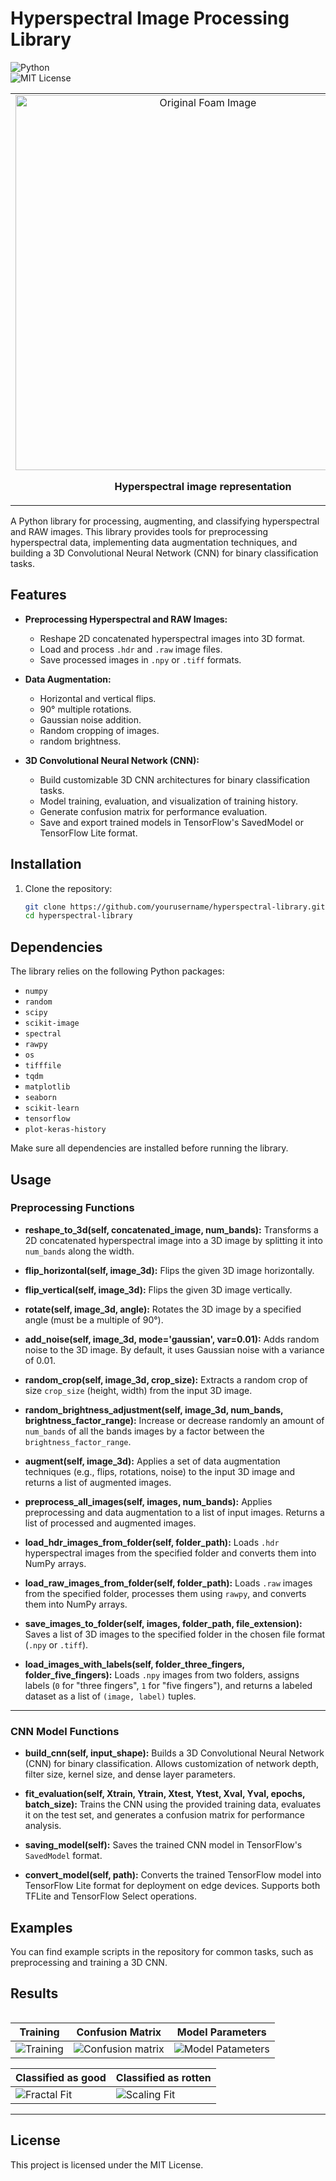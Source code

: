 # Hyperspectral Image Processing Library

![Python](https://img.shields.io/badge/python-3.8%2B-blue)  
![MIT License](https://img.shields.io/badge/license-MIT-green)

<table>
<tr>
    <td align="center">
        <img src="https://raw.githubusercontent.com/fravij99/Hyperspectral_classificator/master/images/hyperspectral_agricolture.png" width="600" alt="Original Foam Image">
        <p><strong>Hyperspectral image representation</strong></p>
    </td>
<table>

A Python library for processing, augmenting, and classifying hyperspectral and RAW images. This library provides tools for preprocessing hyperspectral data, implementing data augmentation techniques, and building a 3D Convolutional Neural Network (CNN) for binary classification tasks.

## Features

- **Preprocessing Hyperspectral and RAW Images:**
  - Reshape 2D concatenated hyperspectral images into 3D format.
  - Load and process `.hdr` and `.raw` image files.
  - Save processed images in `.npy` or `.tiff` formats.

- **Data Augmentation:**
  - Horizontal and vertical flips.
  - 90° multiple rotations.
  - Gaussian noise addition.
  - Random cropping of images.
  - random brightness.

- **3D Convolutional Neural Network (CNN):**
  - Build customizable 3D CNN architectures for binary classification tasks.
  - Model training, evaluation, and visualization of training history.
  - Generate confusion matrix for performance evaluation.
  - Save and export trained models in TensorFlow's SavedModel or TensorFlow Lite format.

## Installation

1. Clone the repository:
   ```bash
   git clone https://github.com/yourusername/hyperspectral-library.git
   cd hyperspectral-library

## Dependencies
The library relies on the following Python packages:

- `numpy`
- `random`
- `scipy`
- `scikit-image`
- `spectral`
- `rawpy`
- `os`
- `tifffile`
- `tqdm`
- `matplotlib`
- `seaborn`
- `scikit-learn`
- `tensorflow`
- `plot-keras-history`

Make sure all dependencies are installed before running the library.

## Usage

### Preprocessing Functions

- **reshape_to_3d(self, concatenated_image, num_bands):** 
  Transforms a 2D concatenated hyperspectral image into a 3D image by splitting it into `num_bands` along the width.

- **flip_horizontal(self, image_3d):** Flips the given 3D image horizontally.

- **flip_vertical(self, image_3d):**  Flips the given 3D image vertically.

- **rotate(self, image_3d, angle):**    Rotates the 3D image by a specified angle (must be a multiple of 90°).

- **add_noise(self, image_3d, mode='gaussian', var=0.01):**    Adds random noise to the 3D image. By default, it uses Gaussian noise with a variance of 0.01.

- **random_crop(self, image_3d, crop_size):**    Extracts a random crop of size `crop_size` (height, width) from the input 3D image.

- **random_brightness_adjustment(self, image_3d, num_bands, brightness_factor_range):** Increase or decrease randomly an amount of `num_bands` of all the bands images by a factor between the `brightness_factor_range`.

- **augment(self, image_3d):**    Applies a set of data augmentation techniques (e.g., flips, rotations, noise) to the input 3D image and returns a list of augmented images.

- **preprocess_all_images(self, images, num_bands):**    Applies preprocessing and data augmentation to a list of input images. Returns a list of processed and augmented images.

- **load_hdr_images_from_folder(self, folder_path):**    Loads `.hdr` hyperspectral images from the specified folder and converts them into NumPy arrays.

- **load_raw_images_from_folder(self, folder_path):**    Loads `.raw` images from the specified folder, processes them using `rawpy`, and converts them into NumPy arrays.

- **save_images_to_folder(self, images, folder_path, file_extension):**   Saves a list of 3D images to the specified folder in the chosen file format (`.npy` or `.tiff`).

- **load_images_with_labels(self, folder_three_fingers, folder_five_fingers):**    Loads `.npy` images from two folders, assigns labels (`0` for "three fingers", `1` for "five fingers"), and returns a labeled dataset as a list of `(image, label)` tuples.

---

### CNN Model Functions

- **build_cnn(self, input_shape):**    Builds a 3D Convolutional Neural Network (CNN) for binary classification. Allows customization of network depth, filter size, kernel size, and dense layer parameters.

- **fit_evaluation(self, Xtrain, Ytrain, Xtest, Ytest, Xval, Yval, epochs, batch_size):**    Trains the CNN using the provided training data, evaluates it on the test set, and generates a confusion matrix for performance analysis.

- **saving_model(self):**    Saves the trained CNN model in TensorFlow's `SavedModel` format.

- **convert_model(self, path):**   Converts the trained TensorFlow model into TensorFlow Lite format for deployment on edge devices. Supports both TFLite and TensorFlow Select operations.

## Examples
You can find example scripts in the repository for common tasks, such as preprocessing and training a 3D CNN.

## Results 

| **Training** | **Confusion Matrix** | **Model Parameters** | 
|-------------------|----------------------------------------------|-------------------------------|
![Training](https://raw.githubusercontent.com/fravij99/Hyperspectral_classificator/master/images/training_apple.png) | ![Confusion matrix](https://raw.githubusercontent.com/fravij99/Hyperspectral_classificator/master/images/confusion_apple.png) | ![Model Patameters](https://raw.githubusercontent.com/fravij99/Hyperspectral_classificator/master/images/conv3d_params.png) | 

|**Classified as good** | **Classified as rotten** |
|-----------------------------------|-------------------------------------------------------------|
|![Fractal Fit](https://raw.githubusercontent.com/fravij99/Hyperspectral_classificator/master/images/good_apple_test.png) | ![Scaling Fit](https://raw.githubusercontent.com/fravij99/Hyperspectral_classificator/master/images/apple_rotten_test.png) |

---

## License
This project is licensed under the MIT License.

